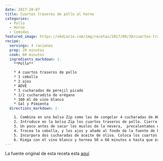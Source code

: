 ```yaml
---
date: 2017-10-07
title: Cuartos traseros de pollo al horno
categories:
  - Pollo
  - Horno
  - Comidas
featured_image: https://okdiario.com/img/recetas/2017/08/30/cuartos-traseros-de-pollo-al-horno.jpg
recipe:
  servings: 4 raciones
  prep: 20 minutos
  cook: 60 minutos
  ingredients_markdown: |-
    **Pollo**

    * 4 cuartos traseros de pollo
    * 1 cebolla
    * 2 ajos
    * AOVE
    * 3 cucharadas de perejil picado
    * 1/2 cucharadita de orégano
    * 100 ml de vino blanco
    * Sal y Pimienta
  directions_markdown: |-

    1. Combina en una bolsa Zip como las de congelar 4 cucharadas de AOVE, una cucharada de perejil picado sal y pimienta negra.
    2. Introduce en la bolsa Zip los cuartos traseros de pollo. Cierra la bolsa y frota hasta lograr que se impregnen de este aliño. Deja reposar 20 minutos en la nevera. El aliño aportará más aroma y sabor al pollo.
    3. Un poco antes de sacar los muslos de la nevera,  precalentamos el horno a 180 grados.  Preparamos una bandeja de horno.
    4. Trocea la cebolla, y los ajos y añade al fondo de la fuente de horno.
    5. Incorpora dos cucharadas de aceite de oliva. Coloca los cuartos traseros sobre las verduras cortadas, sazona con sal y pimienta.
    6. Riega con el vino blanco y hornea 50 o 60 minutos o hasta que esté dorado.
---
```

La fuente original de esta receta esta [aquí](https://okdiario.com/recetas/2017/08/31/cuartos-traseros-pollo-horno-87241)